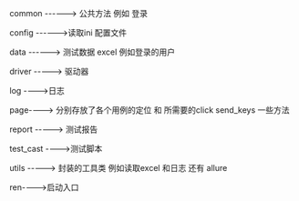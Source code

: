 
common ------> 公共方法 例如 登录

config ------>读取ini 配置文件

data ------> 测试数据 excel 例如登录的用户

driver -----> 驱动器

log ---->日志

page----> 分别存放了各个用例的定位 和 所需要的click   send_keys 一些方法

report -----> 测试报告

test_cast ---->测试脚本

utils  -----> 封装的工具类 例如读取excel  和日志   还有 allure

ren---->启动入口
